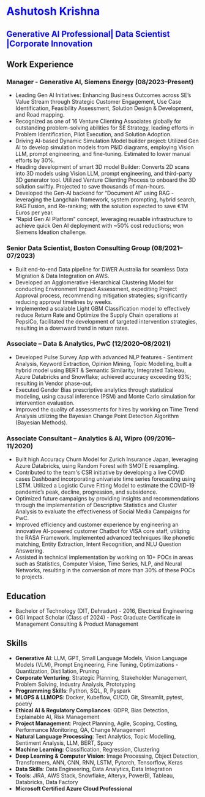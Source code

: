 # <span style="color:blue">Ashutosh Krishna</span>
## <span style="color:blue">Generative AI Professional| Data Scientist |Corporate Innovation</span>

## Work Experience

### Manager - Generative AI, Siemens Energy (08/2023–Present)
- Leading Gen AI Initiatives: Enhancing Business Outcomes across SE’s Value Stream through Strategic Customer Engagement, Use Case Identification, Feasibility Assessment, Solution Design & Development, and Road mapping.
- Recognized as one of 16 Venture Clienting Associates globally for outstanding problem-solving abilities for SE Strategy, leading efforts in Problem Identification, Pilot Execution, and Solution Adoption.
- Driving AI-based Dynamic Simulation Model builder project: Utilized Gen AI to develop simulation models from P&ID diagrams, employing Vision LLM, prompt engineering, and fine-tuning. Estimated to lower manual efforts by 30%.
- Heading development of smart 3D model Builder: Converts 2D scans into 3D models using Vision LLM, prompt engineering, and third-party 3D generator tool. Utilized Venture Clienting Process to onboard the 3D solution swiftly. Projected to save thousands of man-hours.
- Developed the Gen-AI backend for “Document AI” using RAG - leveraging the Langchain framework, system prompting, hybrid search, RAG Fusion, and Re-ranking; with the solution expected to save €1M Euros per year.
- “Rapid Gen AI Platform” concept, leveraging reusable infrastructure to achieve quick Gen AI deployment with ~50% cost reductions; won Siemens Ideation challenge.

### Senior Data Scientist, Boston Consulting Group (08/2021–07/2023)
- Built end-to-end Data pipeline for DWER Australia for seamless Data Migration & Data Integration on AWS.
- Developed an Agglomerative Hierarchical Clustering Model for conducting Environment Impact Assessment, expediting Project Approval process, recommending mitigation strategies; significantly reducing approval timelines by weeks.
- Implemented a scalable Light GBM Classification model to effectively reduce Return Rate and Optimize the Supply Chain operations at PepsiCo, facilitated the development of targeted intervention strategies, resulting in a downward trend in return rates.

### Associate – Data & Analytics, PwC (12/2020–08/2021)
- Developed Pulse Survey App with advanced NLP features - Sentiment Analysis, Keyword Extraction, Opinion Mining, Topic Modelling, built a hybrid model using BERT & Semantic Similarity; Integrated Tableau, Azure Databricks and Snowflake; achieved accuracy exceeding 93%; resulting in Vendor phase-out.
- Executed Gender Bias prescriptive analytics through statistical modeling, using causal inference (PSM) and Monte Carlo simulation for intervention evaluation.
- Improved the quality of assessments for hires by working on Time Trend Analysis utilizing the Bayesian Change Point Detection Algorithm (Bayesian Methods).

### Associate Consultant – Analytics & AI, Wipro (09/2016–11/2020)
- Built high Accuracy Churn Model for Zurich Insurance Japan, leveraging Azure Databricks, using Random Forest with SMOTE resampling.
- Contributed to the team's CSR initiative by developing a live COVID cases Dashboard incorporating univariate time series forecasting using LSTM. Utilized a Logistic Curve Fitting Model to estimate the COVID-19 pandemic’s peak, decline, progression, and subsidence.
- Optimized future campaigns by providing insights and recommendations through the implementation of Descriptive Statistics and Cluster Analysis to evaluate the effectiveness of Social Media Campaigns for PwC.
- Improved efficiency and customer experience by engineering an innovative AI-powered customer Chatbot for VISA core staff, utilizing the RASA Framework. Implemented advanced techniques like phonetic matching, Entity Extraction, Intent Recognition, and NLU Question Answering.
- Assisted in technical implementation by working on 10+ POCs in areas such as Statistics, Computer Vision, Time Series, NLP, and Neural Networks, resulting in the conversion of more than 30% of these POCs to projects.

## Education
- Bachelor of Technology (DIT, Dehradun) - 2016, Electrical Engineering
- GGI Impact Scholar (Class of 2024) - Post Graduate Certificate in Management Consulting & Product Management

## Skills
- **Generative AI**: LLM, GPT, Small Language Models, Vision Language Models (VLM), Prompt Engineering, Fine Tuning, Optimizations - Quantization, Distillation, Pruning
- **Corporate Venturing**: Strategic Planning, Stakeholder Management, Problem Solving, Industry Analysis, Prototyping
- **Programming Skills**: Python, SQL, R, Pyspark
- **MLOPS & LLMOPS**: Docker, Kubeflow, CI/CD, Git, Streamlit, pytest, poetry
- **Ethical AI & Regulatory Compliances**: GDPR, Bias Detection, Explainable AI, Risk Management
- **Project Management**: Project Planning, Agile, Scoping, Costing, Performance Monitoring, QA, Change Management
- **Natural Language Processing**: Text Analytics, Topic Modelling, Sentiment Analysis, LLM, BERT, Spacy
- **Machine Learning**: Classification, Regression, Clustering
- **Deep Learning & Computer Vision**: Image Processing, Object Detection, Transformers, ANN, CNN, RNN, LSTM, Pytorch, Tensorflow, Keras
- **Data Skills**: Data Engineering, Data Analytics, Data Integration
- **Tools**: JIRA, AWS Stack, Snowflake, Alteryx, PowerBI, Tableau, Databricks, Data Factory
- **Microsoft Certified Azure Cloud Professional**
